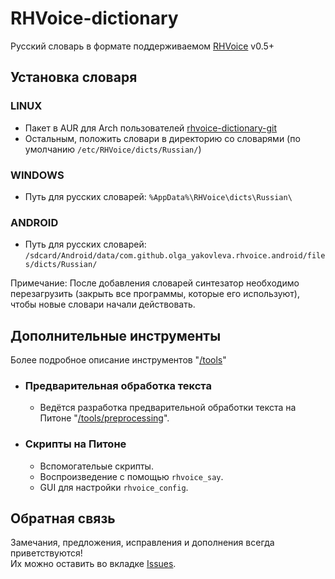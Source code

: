 RHVoice-dictionary
==================

Русский словарь в формате поддерживаемом [RHVoice](https://github.com/Olga-Yakovleva/RHVoice) v0.5+

## Установка словаря

### LINUX
* Пакет в AUR для Arch пользователей [rhvoice-dictionary-git](https://aur.archlinux.org/packages/rhvoice-dictionary-git/)
* Остальным, положить словари в директорию со словарями (по умолчанию `/etc/RHVoice/dicts/Russian/`)

### WINDOWS
* Путь для русских словарей: `%AppData%\RHVoice\dicts\Russian\`

### ANDROID
* Путь для русских словарей: `/sdcard/Android/data/com.github.olga_yakovleva.rhvoice.android/files/dicts/Russian/`

Примечание: После добавления словарей синтезатор необходимо перезагрузить (закрыть все программы, которые его используют), чтобы новые словари начали действовать.

## Дополнительные инструменты

Более подробное описание инструментов "[/tools](https://github.com/vantu5z/RHVoice-dictionary/tree/master/tools)"

* ### Предварительная обработка текста
    * Ведётся разработка предварительной обработки текста на Питоне "[/tools/preprocessing](https://github.com/vantu5z/RHVoice-dictionary/tree/master/tools/preprocessing)".

* ### Скрипты на Питоне
    * Вспомогательые скрипты.
    * Воспроизведение с помощью `rhvoice_say`.
    * GUI для настройки `rhvoice_config`.

## Обратная связь
Замечания, предложения, исправления и дополнения всегда приветствуются! <br>
Их можно оставить во вкладке [Issues](https://github.com/vantu5z/RHVoice-dictionary/issues).
